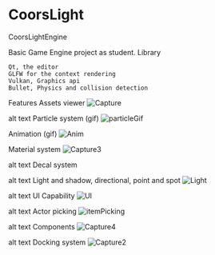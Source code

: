 # CoorsLight
CoorsLightEngine

Basic Game Engine project as student.
Library

    Qt, the editor
    GLFW for the context rendering
    Vulkan, Graphics api
    Bullet, Physics and collision detection

Features
Assets viewer
![Capture](https://github.com/DanielHaselock/CustomGameEngine/assets/99834983/ba85b89d-1a6f-4a17-acfc-30a58c2d9174)


alt text
Particle system (gif)
![particleGif](https://github.com/DanielHaselock/CustomGameEngine/assets/99834983/eebcd881-25b7-4e66-9802-7f9c7c48555c)

Animation (gif)
![Anim](https://github.com/DanielHaselock/CustomGameEngine/assets/99834983/c512e79f-2ec4-45aa-a955-9c939753c00e)

Material system
![Capture3](https://github.com/DanielHaselock/CustomGameEngine/assets/99834983/c9d6bcf8-13fd-494f-b742-bf0cd870edbe)

alt text
Decal system

alt text
Light and shadow, directional, point and spot
![Light](https://github.com/DanielHaselock/CustomGameEngine/assets/99834983/33fe9d30-9c4c-44a5-ba48-7f8111f7edfc)

alt text
UI Capability
![UI](https://github.com/DanielHaselock/CustomGameEngine/assets/99834983/21cf8a13-d8ec-45dc-bc7a-d87df903da32)

alt text
Actor picking
![itemPicking](https://github.com/DanielHaselock/CustomGameEngine/assets/99834983/e996cc71-936c-497a-bf75-f2c9cb546ca1)

alt text
Components
![Capture4](https://github.com/DanielHaselock/CustomGameEngine/assets/99834983/52054d16-dd59-4316-a8cc-6f3c7e4b8993)

alt text
Docking system
![Capture2](https://github.com/DanielHaselock/CustomGameEngine/assets/99834983/b8c46243-65c1-43a5-99ba-ba9e8f86422a)
